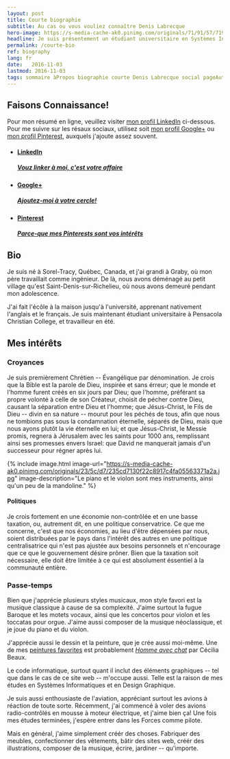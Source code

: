 ```yaml
---
layout: post
title: Courte biographie
subtitle: Au cas ou vous vouliez connaître Denis Labrecque
hero-image: https://s-media-cache-ak0.pinimg.com/originals/71/91/57/7191571c18ed50608503e9319fa56b75.jpg
headline: Je suis présentement un étudiant universitaire en Systèmes Informatiques et en Design Graphique.
permalink: /courte-bio
ref: biography
lang: fr
date:   2016-11-03
lastmod: 2016-11-03
tags: sommaire àPropos biographie courte Denis Labrecque social pageAuteur
---
```

<h2>Faisons Connaissance!</h2>
Pour mon résumé en ligne, veuillez visiter <a href="https://www.linkedin.com/in/denisglabrecque/fr" target="_new">mon profil LinkedIn</a> ci-dessous. Pour me suivre sur les résaux sociaux, utilisez soit <a href="https://plus.google.com/+DenisGLabrecque" target="_new">mon profil Google+</a> ou <a href="https://www.pinterest.com/DenisGLabrecque/" target="_new">mon profil Pinterest</a>, auxquels j'ajoute assez souvent.
<ul class="post-stream-container no-span">
    <li>
        <a href="https://www.linkedin.com/in/denisglabrecque" target="_new" class="post-stream-card">
          <div class="music-article-thumbnail" style="background-image: url(https://s-media-cache-ak0.pinimg.com/originals/fa/52/c1/fa52c1c9de9c3d7f3314ee3b1d505fc0.png)"></div>
          <div class="hero-article-headline music">
            <h4>LinkedIn</h4>
            <h5>Vouz linker à moi, c'est votre affaire</h5>
          </div>
        </a>
   </li>
   <li>
      <a rel="me" href="https://plus.google.com/+DenisGLabrecque" target="_new" class="post-stream-card">
         <div class="music-article-thumbnail" style="background-image: url(https://s-media-cache-ak0.pinimg.com/originals/8f/52/c9/8f52c9221933a5885464cf4eef63cbe5.png)"></div>
         <div class="hero-article-headline music">
         <h4>Google+</h4>
         <h5>Ajoutez-moi à votre cercle!</h5>
         </div>
      </a>
   </li>
   <li>
      <a href="https://www.pinterest.com/DenisGLabrecque/" target="_new" class="post-stream-card">
         <div class="music-article-thumbnail" style="background-image: url(https://s-media-cache-ak0.pinimg.com/originals/21/fb/b9/21fbb9a0184c500ef5c67f2738eff20f.png)"></div>
         <div class="hero-article-headline music">
         <h4>Pinterest</h4>
         <h5>Parce-que mes Pinterests sont vos intérêts</h5>
         </div>
      </a>
   </li>
</ul>

<h2>Bio</h2>
Je suis né à Sorel-Tracy, Québec, Canada, et j'ai grandi à Graby, où mon père travaillait comme ingénieur. De là, nous avons déménagé au petit village qu'est Saint-Denis-sur-Richelieu, où nous avons demeuré pendant mon adolescence.

J'ai fait l'écôle à la maison jusqu'à l'université, apprenant nativement l'anglais et le français. Je suis maintenant étudiant universitaire à Pensacola Christian College, et travailleur en été.

<h2>Mes intérêts</h2>
<h3>Croyances</h3>
Je suis premièrement Chrétien -- Évangélique par dénomination. Je crois que la Bible est la parole de Dieu, inspirée et sans érreur; que le monde et l'homme furent créés en six jours par Dieu; que l'homme, préférant sa propre volonté à celle de son Créateur, choisit de pécher contre Dieu, causant la séparation entre Dieu et l'homme; que Jésus-Christ, le Fils de Dieu -- divin en sa nature -- mourut pour les péchés de tous, afin que nous ne tombions pas sous la condamnation éternelle, séparés de Dieu, mais que nous ayons plutôt la vie éternelle en lui; et que Jésus-Christ, le Messie promis, regnera à Jérusalem avec les saints pour 1000 ans, remplissant ainsi ses promesses envers Israel: que David ne manquerait jamais d'un successeur pour régner après lui.

{% include image.html image-url="https://s-media-cache-ak0.pinimg.com/originals/23/5c/d7/235cd7130f22c8917c4fa05563371a2a.jpg" image-description="Le piano et le violon sont mes instruments, ainsi qu'un peu de la mandoline." %}

<h4>Politiques</h4>
Je crois fortement en une économie non-contrôlée et en une basse taxation, ou, autrement dit, en une politique conservatrice. Ce que me concerne, c'est que nos économies, au lieu d'être dépensées par nous, soient distribuées par le pays dans l'intérêt des autres en une politique centralisatrice qui n'est pas ajustée aux besoins personnels et n'encourage que ce que le gouvernement désire prôner. Bien que la taxation soit nécessaire, elle doit être limitée à ce qui est absolument éssentiel à la communauté entière.

<h3>Passe-temps</h3>
Bien que j'apprécie plusieurs styles musicaux, mon style favori est la musique classique à cause de sa complexité. J'aime surtout la fugue Baroque et les motets vocaux, ainsi que les concertos pour violon et les toccatas pour orgue. J'aime aussi composer de la musique néoclassique, et je joue du piano et du violon.

J'apprécie aussi le dessin et la peinture, que je crée aussi moi-même. Une de mes <a href="https://www.pinterest.com/DenisGLabrecque/beautiful-paintings/" target="_new">peintures favorites</a> est probablement <em><a href="https://www.pinterest.com/pin/460211655654242611/" target="_new">Homme avec chat</a></em> par Cécilia Beaux.

Le code informatique, surtout quant il inclut des éléments graphiques -- tel que dans le cas de ce site web -- m'occupe aussi. Telle est la raison de mes études en Systèmes Informatiques et en Design Graphique.

Je suis aussi enthousiaste de l'aviation, appréciant surtout les avions à réaction de toute sorte. Récemment, j'ai commencé à voler des avions radio-contrôlés en mousse à moteur électrique, et j'aime bien ça! Une fois mes études terminées, j'espère entrer dans les Forces comme pilote.

Mais en général, j'aime simplement créér des choses. Fabriquer des meubles, confectionner des vêtements, bâtir des sites web, créér des illustrations, composer de la musique, écrire, jardiner -- qu'importe.
